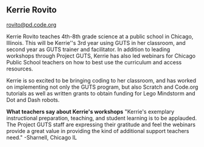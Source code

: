## Kerrie Rovito

[rovito@pd.code.org](mailto:Rovito@pd.code.org)

Kerrie Rovito teaches 4th-8th grade science at a public school in Chicago, Illinois. This will be Kerrie''s 3rd year using GUTS in her classroom, and second year as GUTS trainer and facilitator. In addition to leading workshops through Project GUTS, Kerrie has also led webinars for Chicago Public School teachers on how to best use the curriculum and access resources.

Kerrie is so excited to be bringing coding to her classroom, and has worked on implementing not only the GUTS program, but also Scratch and Code.org tutorials as well as written grants to obtain funding for Lego Mindstorm and Dot and Dash robots.

**What teachers say about Kerrie's workshops**
"Kerrie's exemplary instructional preparation, teaching, and student learning is to be applauded. The Project GUTS staff are expressing their gratitude and feel the webinars provide a great value in providing the kind of additional support teachers need."
-Sharnell, Chicago IL
